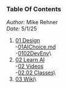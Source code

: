 ### Table Of Contents ###

*Author:* Mike Rehner \
*Date:* 5/1/25

1. [01 Design](01Design/01Design.md)\
-[01AIChoice.md](01Design/0101AIChoice.md)\
-[0102DevEnv](01Design/0102DevEnv.md)\
2. [02 Learn AI](02LearnAI/02LearnAI.md)\
-[02 Videos](02LearnAI/0201Videos.md)\
   -[02.02 Classes](02LearnAI/0202Classes.md)\
3. [03 Wiki](03Wiki/03Wiki.md)\
